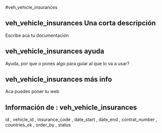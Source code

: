 #veh_vehicle_insurances
## veh_vehicle_insurances Una corta descripción
Escribe aca tu documentación

## veh_vehicle_insurances ayuda
Ayuda, por que o pones algo para guiar al que lo va a usar?

## veh_vehicle_insurances más info
Aca puedes poner tu web

## Información de : veh_vehicle_insurances 
id , 
  vehicle_id , 
  insurance_code , 
  date_start , 
  date_end , 
  contrat_number , 
  countries_ok , 
  order_by , 
  status 
  